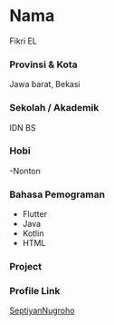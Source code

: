 # Nama

Fikri EL


### Provinsi & Kota

Jawa barat, Bekasi

### Sekolah / Akademik

IDN BS

### Hobi

-Nonton

### Bahasa Pemograman 

- Flutter
- Java
- Kotlin
- HTML

### Project


### Profile Link

[SeptiyanNugroho](https://github.com/FikriElGhaz)
